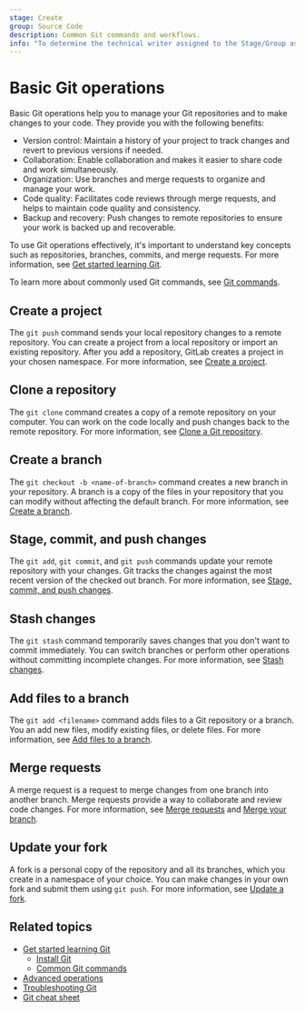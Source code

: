 ```yaml
---
stage: Create
group: Source Code
description: Common Git commands and workflows.
info: "To determine the technical writer assigned to the Stage/Group associated with this page, see https://handbook.gitlab.com/handbook/product/ux/technical-writing/#assignments"
---
```


# Basic Git operations

Basic Git operations help you to manage your Git repositories and to make changes to your code.
They provide you with the following benefits:

- Version control: Maintain a history of your project to track changes and revert to previous versions if needed.
- Collaboration: Enable collaboration and makes it easier to share code and work simultaneously.
- Organization: Use branches and merge requests to organize and manage your work.
- Code quality: Facilitates code reviews through merge requests, and helps to maintain code quality and consistency.
- Backup and recovery: Push changes to remote repositories to ensure your work is backed up and recoverable.

To use Git operations effectively, it's important to understand key concepts such as repositories, branches,
commits, and merge requests. For more information, see [Get started learning Git](get_started.md).

To learn more about commonly used Git commands, see [Git commands](commands.md).

## Create a project

The `git push` command sends your local repository changes to a remote repository.
You can create a project from a local repository or import an existing repository.
After you add a repository, GitLab creates a project in your chosen namespace.
For more information, see [Create a project](project.md).

## Clone a repository

The `git clone` command creates a copy of a remote repository on your computer.
You can work on the code locally and push changes back to the remote repository.
For more information, see [Clone a Git repository](clone.md).

## Create a branch

The `git checkout -b <name-of-branch>` command creates a new branch in your repository.
A branch is a copy of the files in your repository that you can modify without affecting the default branch.
For more information, see [Create a branch](branch.md).

## Stage, commit, and push changes

The `git add`, `git commit`, and `git push` commands update your remote repository with your changes.
Git tracks the changes against the most recent version of the checked out branch.
For more information, see [Stage, commit, and push changes](commit.md).

## Stash changes

The `git stash` command temporarily saves changes that you don't want to commit immediately.
You can switch branches or perform other operations without committing incomplete changes.
For more information, see [Stash changes](stash.md).

## Add files to a branch

The `git add <filename>` command adds files to a Git repository or a branch.
You an add new files, modify existing files, or delete files.
For more information, see [Add files to a branch](add_files.md).

## Merge requests

A merge request is a request to merge changes from one branch into another branch.
Merge requests provide a way to collaborate and review code changes.
For more information, see [Merge requests](../../user/project/merge_requests/index.md)
and [Merge your branch](merge.md).

## Update your fork

A fork is a personal copy of the repository and all its branches, which you create in a
namespace of your choice. You can make changes in your own fork and submit them using `git push`.
For more information, see [Update a fork](forks.md).

## Related topics

- [Get started learning Git](get_started.md)
  - [Install Git](how_to_install_git/index.md)
  - [Common Git commands](commands.md)
- [Advanced operations](advanced.md)
- [Troubleshooting Git](troubleshooting_git.md)
- [Git cheat sheet](https://about.gitlab.com/images/press/git-cheat-sheet.pdf)
